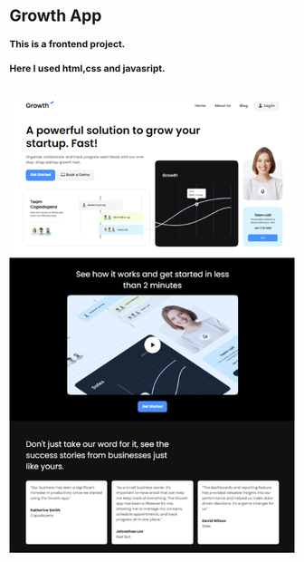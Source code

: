 # Growth App

### This is a frontend project.
### Here I used html,css and javasript.

<img src="images/screen.png" alt="screen" style="display:block; margin:40px auto" />


